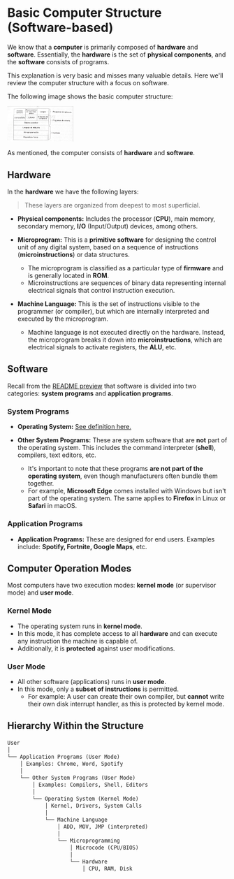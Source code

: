 # Basic Computer Structure (Software-based)

We know that a **computer** is primarily composed of **hardware** and **software**. Essentially, the **hardware** is the set of **physical components**, and the **software** consists of programs.

This explanation is very basic and misses many valuable details. Here we'll review the computer structure with a focus on software.

The following image shows the basic computer structure:

<div style="text-align: left;">
    <img src="../../extras/basic-structure.jpg" alt="Basic computer structure" style="width: 30%; height: auto;"> 
</div>

As mentioned, the computer consists of **hardware** and **software**.

## Hardware

In the **hardware** we have the following layers:

> These layers are organized from deepest to most superficial.

- **Physical components:** Includes the processor (**CPU**), main memory, secondary memory, **I/O** (Input/Output) devices, among others.

- **Microprogram:** This is a **primitive software** for designing the control unit of any digital system, based on a sequence of instructions (**microinstructions**) or data structures.

    - The microprogram is classified as a particular type of **firmware** and is generally located in **ROM**.
    - Microinstructions are sequences of binary data representing internal electrical signals that control instruction execution.

- **Machine Language:** This is the set of instructions visible to the programmer (or compiler), but which are internally interpreted and executed by the microprogram.

    - Machine language is not executed directly on the hardware. Instead, the microprogram breaks it down into **microinstructions**, which are electrical signals to activate registers, the **ALU**, etc.

## Software

Recall from the [README preview](../../README.md) that software is divided into two categories: **system programs** and **application programs**.

### System Programs

- **Operating System:** [See definition here.](F01-Definition.md)

- **Other System Programs:** These are system software that are **not** part of the operating system. This includes the command interpreter (**shell**), compilers, text editors, etc.

    - It's important to note that these programs **are not part of the operating system**, even though manufacturers often bundle them together.
    - For example, **Microsoft Edge** comes installed with Windows but isn't part of the operating system. The same applies to **Firefox** in Linux or **Safari** in macOS.

### Application Programs

- **Application Programs:** These are designed for end users. Examples include: **Spotify, Fortnite, Google Maps**, etc.

## Computer Operation Modes

Most computers have two execution modes: **kernel mode** (or supervisor mode) and **user mode**.

### Kernel Mode

- The operating system runs in **kernel mode**.
- In this mode, it has complete access to all **hardware** and can execute any instruction the machine is capable of.
- Additionally, it is **protected** against user modifications.

### User Mode

- All other software (applications) runs in **user mode**.
- In this mode, only a **subset of instructions** is permitted.
    - For example: A user can create their own compiler, but **cannot** write their own disk interrupt handler, as this is protected by kernel mode.

## Hierarchy Within the Structure

```plaintext
User
│
└── Application Programs (User Mode)
    │ Examples: Chrome, Word, Spotify
    │
    └── Other System Programs (User Mode)
        │ Examples: Compilers, Shell, Editors
        │
        └── Operating System (Kernel Mode)
            │ Kernel, Drivers, System Calls
            │
            └── Machine Language
                │ ADD, MOV, JMP (interpreted)
                │
                └── Microprogramming
                    │ Microcode (CPU/BIOS)
                    │
                    └── Hardware
                        │ CPU, RAM, Disk
```
